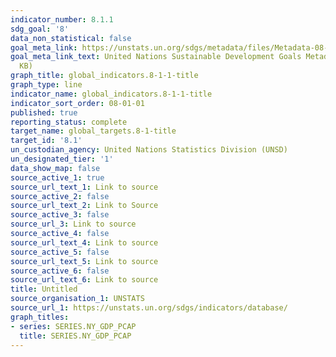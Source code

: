 ```yaml
---
indicator_number: 8.1.1
sdg_goal: '8'
data_non_statistical: false
goal_meta_link: https://unstats.un.org/sdgs/metadata/files/Metadata-08-01-01.pdf
goal_meta_link_text: United Nations Sustainable Development Goals Metadata (PDF 232
  KB)
graph_title: global_indicators.8-1-1-title
graph_type: line
indicator_name: global_indicators.8-1-1-title
indicator_sort_order: 08-01-01
published: true
reporting_status: complete
target_name: global_targets.8-1-title
target_id: '8.1'
un_custodian_agency: United Nations Statistics Division (UNSD)
un_designated_tier: '1'
data_show_map: false
source_active_1: true
source_url_text_1: Link to source
source_active_2: false
source_url_text_2: Link to Source
source_active_3: false
source_url_3: Link to source
source_active_4: false
source_url_text_4: Link to source
source_active_5: false
source_url_text_5: Link to source
source_active_6: false
source_url_text_6: Link to source
title: Untitled
source_organisation_1: UNSTATS
source_url_1: https://unstats.un.org/sdgs/indicators/database/
graph_titles:
- series: SERIES.NY_GDP_PCAP
  title: SERIES.NY_GDP_PCAP
---
```

